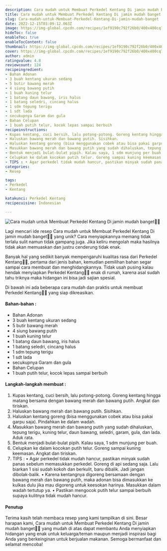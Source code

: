 ```yaml
---
description: Cara mudah untuk Membuat Perkedel Kentang Di jamin mudah banget"
title: Cara mudah untuk Membuat Perkedel Kentang Di jamin mudah banget
slug: Cara-mudah-untuk-Membuat-Perkedel-Kentang-Di-jamin-mudah-banget
date: 2022-12-15T03:09:12.063Z
image: https://img-global.cpcdn.com/recipes/1ef9190c792f26b0/400x400cq70/photo.jpg
hideToc: false
enableToc: true
enableTocContent: false
thumbnail: https://img-global.cpcdn.com/recipes/1ef9190c792f26b0/400x400cq70/photo.jpg
cover: https://img-global.cpcdn.com/recipes/1ef9190c792f26b0/400x400cq70/photo.jpg
author: admin
ratingvalue: 4.8
reviewcount: 124
recipeingredient:
- Bahan Adonan
- 3 buah kentang ukuran sedang
- 5 butir bawang merah
- 4 siung bawang putih
- 1 buah kuning telur
- 1 batang daun bawang, iris halus
- 1 batang seledri, cincang halus
- 1 sdm tepung terigu
- 1 sdt lada
- secukupnya Garam dan gula
- Bahan Celupan
- 1 buah putih telur, kocok lepas sampai berbuih
recipeinstructions:
- Kupas kentang, cuci bersih, lalu potong-potong. Goreng kentang hingga matang bersama dengan bawang merah dan bawang putih. Angkat dan tiriskan.
- Haluskan bawang merah dan bawang putih. Sisihkan.
- Haluskan kentang goreng (bisa menggunakan cobek atau bisa pakai garpu saja). Pindahkan ke dalam wadah.
- Masukkan bawang merah dan bawang putih yang sudah dihaluskan, tepung terigu, kuning telur, daun bawang, seledri, garam, gula, dan lada. Aduk rata.
- Bentuk menjadi bulat-bulat pipih. Kalau saya, 1 sdm munjung per buah.
- Celupkan ke dalam kocokan putih telur. Goreng sampai kuning keemasan. Angkat dan tiriskan.
- TIPS : • Agar perkedel tidak mudah hancur, pastikan minyak sudah panas sebelum memasukkan perkedel. Goreng di api sedang saja. Lalu biarkan 1 sisi sudah kokoh dan berkulit, baru dibalik. Jadi jangan dibolak-balik. • Karena kentangnya digoreng bersamaan dengan bawang merah dan bawang putih, maka adonan bisa dimasukkan ke kulkas dulu jika mau digoreng untuk keesokan harinya. Masukkan dalam wadah tertutup ya. • Pastikan mengocok putih telur sampai berbuih supaya kulitnya tidak mudah hancur.
categories:
- Resep

tags:
- Perkedel
- Kentang

katakunci: Perkedel Kentang
recipecuisine: Indonesian

---
```


![Cara mudah untuk Membuat Perkedel Kentang Di jamin mudah banget👩‍🍳](https://img-global.cpcdn.com/recipes/1ef9190c792f26b0/400x400cq70/photo.jpg)

Lagi mencari ide resep Cara mudah untuk Membuat Perkedel Kentang Di jamin mudah banget👩‍🍳 yang unik? Cara menyiapkannya memang tidak terlalu sulit namun tidak gampang juga. Jika keliru mengolah maka hasilnya tidak akan memuaskan dan justru cenderung tidak enak.

Banyak hal yang sedikit banyak mempengaruhi kualitas rasa dari Perkedel Kentang👩‍🍳, pertama dari jenis bahan, kemudian pemilihan bahan segar sampai cara membuat dan menghidangkannya. Tidak usah pusing kalau hendak menyiapkan Perkedel Kentang👩‍🍳 enak di rumah, karena asal sudah tahu triknya maka hidangan ini bisa jadi sajian spesial.

Di bawah ini ada beberapa cara mudah dan praktis untuk membuat Perkedel Kentang👩‍🍳 yang siap dikreasikan.

<!--inarticleads1-->

#### Bahan-bahan :

- Bahan Adonan
- 3 buah kentang ukuran sedang
- 5 butir bawang merah
- 4 siung bawang putih
- 1 buah kuning telur
- 1 batang daun bawang, iris halus
- 1 batang seledri, cincang halus
- 1 sdm tepung terigu
- 1 sdt lada
- secukupnya Garam dan gula
- Bahan Celupan
- 1 buah putih telur, kocok lepas sampai berbuih

<!--inarticleads2-->

#### Langkah-langkah membuat :

1. Kupas kentang, cuci bersih, lalu potong-potong. Goreng kentang hingga matang bersama dengan bawang merah dan bawang putih. Angkat dan tiriskan.
1. Haluskan bawang merah dan bawang putih. Sisihkan.
1. Haluskan kentang goreng (bisa menggunakan cobek atau bisa pakai garpu saja). Pindahkan ke dalam wadah.
1. Masukkan bawang merah dan bawang putih yang sudah dihaluskan, tepung terigu, kuning telur, daun bawang, seledri, garam, gula, dan lada. Aduk rata.
1. Bentuk menjadi bulat-bulat pipih. Kalau saya, 1 sdm munjung per buah.
1. Celupkan ke dalam kocokan putih telur. Goreng sampai kuning keemasan. Angkat dan tiriskan.
1. TIPS : • Agar perkedel tidak mudah hancur, pastikan minyak sudah panas sebelum memasukkan perkedel. Goreng di api sedang saja. Lalu biarkan 1 sisi sudah kokoh dan berkulit, baru dibalik. Jadi jangan dibolak-balik. • Karena kentangnya digoreng bersamaan dengan bawang merah dan bawang putih, maka adonan bisa dimasukkan ke kulkas dulu jika mau digoreng untuk keesokan harinya. Masukkan dalam wadah tertutup ya. • Pastikan mengocok putih telur sampai berbuih supaya kulitnya tidak mudah hancur.

#### Penutup

Terima kasih telah membaca resep yang kami tampilkan di sini. Besar harapan kami, Cara mudah untuk Membuat Perkedel Kentang Di jamin mudah banget👩‍🍳 yang mudah di atas dapat membantu Anda menyiapkan hidangan yang enak untuk keluarga/teman maupun menjadi inspirasi bagi Anda yang berkeinginan untuk berjualan makanan. Semoga bermanfaat dan selamat mencoba!